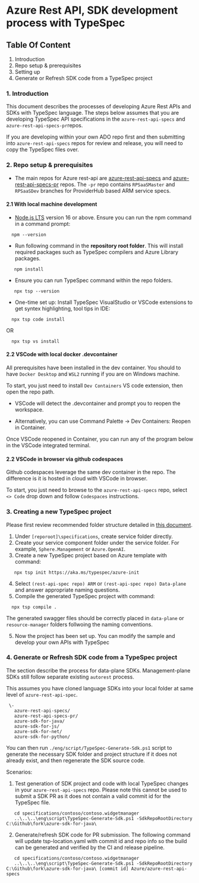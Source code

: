 # Azure Rest API, SDK development process with TypeSpec

## Table Of Content

1. Introduction
2. Repo setup & prerequisites
3. Setting up
4. Generate or Refresh SDK code from a TypeSpec project

### 1. Introduction

This document describes the processes of developing Azure Rest APIs and SDKs with TypeSpec language. The steps below assumes that you are developing TypeSpec API specifications in the `azure-rest-api-specs` and `azure-rest-api-specs-pr`repos.

If you are developing within your own ADO repo first and then submitting into `azure-rest-api-specs` repos for review and release, you will need to copy the TypeSpec files over.

### 2. Repo setup & prerequisites

- The main repos for Azure rest-api are [azure-rest-api-specs](https://github.com/azure/azure-rest-api-specs) and [azure-rest-api-specs-pr](https://github.com/azure/azure-rest-api-specs-pr) repos. The `-pr` repo contains `RPSaaSMaster` and `RPSaaSDev` branches for ProviderHub based ARM service specs.

#### 2.1 With local machine development

- [Node.js LTS](https://nodejs.org/en) version 16 or above. Ensure you can run the npm command in a command prompt:
```
  npm --version
```

- Run following command in the **repository root folder**. This will install required packages such as TypeSpec compilers and Azure Library packages.

```
   npm install
```

- Ensure you can run TypeSpec command within the repo folders.

```
   npx tsp --version 
```

- One-time set up: Install TypeSpec VisualStudio or VSCode extensions to get syntex highlighting, tool tips in IDE:
  
```
  npx tsp code install
``` 
OR
```
  npx tsp vs install
```

#### 2.2  VSCode with local docker .devcontainer

All prerequisites have been installed in the dev container. You should to have `Docker Desktop` and `WSL2` running if you are on Windows machine.

To start, you just need to install `Dev Containers` VS code extension, then open the repo path. 

- VSCode will detect the .devcontainer and prompt you to reopen the workspace.

- Alternatively, you can use Command Palette -> Dev Containers: Reopen in Container.
  
Once VSCode reopened in Container, you can run any of the program below in the VSCode integrated terminal.

#### 2.2 VSCode in browser via github codespaces

Github codespaces leverage the same dev container in the repo. The difference is it is hosted in cloud with VSCode in browser. 

To start, you just need to browse to the `azure-rest-api-specs` repo, select `<> Code` drop down and follow `Codespaces` instructions. 


### 3. Creating a new TypeSpec project

Please first review recommended folder structure detailed in [this document](https://github.com/Azure/azure-rest-api-specs/blob/main/documentation/typespec-structure-guidelines.md).

1. Under `[reporoot]\specifications`, create service folder directly.
2. Create your service component folder under the service folder. For example, `Sphere.Management` or `Azure.OpenAI`.
3. Create a new TypeSpec project based on Azure template with command:

```cli
   npx tsp init https://aka.ms/typespec/azure-init
```
4. Select `(rest-api-spec repo) ARM` or `(rest-api-spec repo) Data-plane` and answer appropriate naming questions.
5. Compile the generated TypeSpec project with command:

```cli
  npx tsp compile .
```
  The generated swagger files should be correctly placed in `data-plane` or `resource-manager` folders follwoing the naming conventions.

5. Now the project has been set up. You can modify the sample and develop your own APIs with TypeSpec


### 4. Generate or Refresh SDK code from a TypeSpec project

The section describe the process for data-plane SDKs. Management-plane SDKs still follow separate existing `autorest` process.

This assumes you have cloned language SDKs into your local folder at same level of `azure-rest-api-spec`.
```
 \-
   azure-rest-api-specs/
   azure-rest-api-specs-pr/
   azure-sdk-for-java/
   azure-sdk-for-js/
   azure-sdk-for-net/
   azure-sdk-for-python/
``````

 You can then run `./eng/script/TypeSpec-Generate-Sdk.ps1` script to generate the necessary SDK folder and project structure if it does not already exist, and then regenerate the SDK source code.

Scenarios:

1. Test generation of SDK project and code with local TypeSpec changes in your `azure-rest-api-specs` repo. Please note this cannot be used to submit a SDK PR as it does not contain a valid commit id for the TypeSpec file.

```cli
   cd specifications/contoso/contoso.widgetmanager
   ..\..\..\eng\script\TypeSpec-Generate-Sdk.ps1 -SdkRepoRootDirectory C:\Github\fork\azure-sdk-for-java\
```

2. Generate/refresh SDK code for PR submission. The following command will update tsp-location.yaml with commit id and repo info so the build can be generated and verified by the CI and release pipeline.

```
   cd specifications/contoso/contoso.widgetmanager
   ..\..\..\eng\script\TypeSpec-Generate-Sdk.ps1 -SdkRepoRootDirectory C:\Github\fork\azure-sdk-for-java\ [commit id] Azure/azure-rest-api-specs
```
